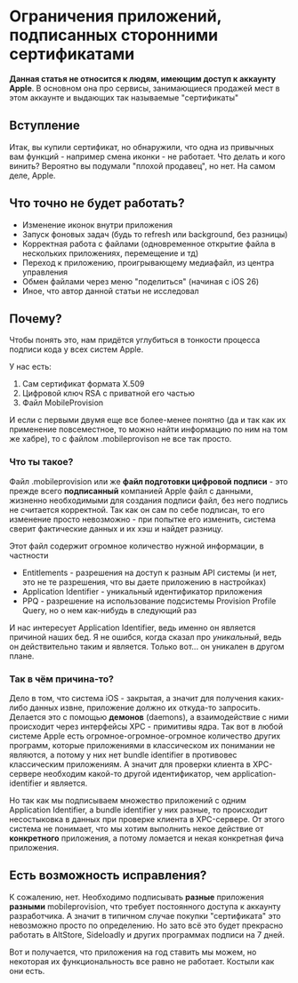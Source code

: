 # Ограничения приложений, подписанных сторонними сертификатами


**Данная статья не относится к людям, имеющим доступ к аккаунту Apple**. В основном она про сервисы, занимающиеся продажей мест в этом аккаунте и выдающих так называемые "сертификаты"

## Вступление

Итак, вы купили сертификат, но обнаружили, что одна из привычных вам функций - например смена иконки - не работает. Что делать и кого винить? Вероятно вы подумали "плохой продавец", но нет. На самом деле, Apple.

## Что точно не будет работать?

- Изменение иконок внутри приложения
- Запуск фоновых задач (будь то refresh или background, без разницы)
- Корректная работа с файлами (одновременное открытие файла в нескольких приложениях, перемещение и тд)
- Переход к приложению, проигрывающему медиафайл, из центра управления
- Обмен файлами через меню "поделиться" (начиная с iOS 26)
- Иное, что автор данной статьи не исследовал

## Почему?

Чтобы понять это, нам придётся углубиться в тонкости процесса подписи кода у всех систем Apple.

У нас есть:
1. Сам сертификат формата X.509
2. Цифровой ключ RSA с приватной его частью
3. Файл MobileProvision

И если с первыми двумя еще все более-менее понятно (да и так как их применение повсеместное, то можно найти информацию по ним на том же хабре), то с файлом .mobileprovison не все так просто.

### Что ты такое?

Файл .mobileprovision или же **файл подготовки цифровой подписи** - это прежде всего **подписанный** компанией Apple файл с данными, жизненно необходимыми для создания подписи файл, без него подпись не считается корректной. Так как он сам по себе подписан, то его изменение просто невозможно - при попытке его изменить, система сверит фактические данных и их хэш и найдет разницу. 

Этот файл содержит огромное количество нужной информации, в частности
- Entitlements - разрешения на доступ к разным API системы (и нет, это не те разрешения, что вы даете приложению в настройках)
- Application Identifier - уникальный идентификатор приложения
- PPQ - разрешение на использование подсистемы Provision Profile Query, но о нем как-нибудь в следующий раз

И нас интересует Application Identifier, ведь именно он является причиной наших бед. Я не ошибся, когда сказал про *уникальный*, ведь он действительно таким и является. Только вот... он уникален в другом плане. 

### Так в чём причина-то?

Дело в том, что система iOS - закрытая, а значит для получения каких-либо данных извне, приложение должно их откуда-то запросить. Делается это с помощью **демонов** (daemons), а взаимодействие с ними происходит через интерфейсы XPC - примитивы ядра. Так вот в любой системе Apple есть огромное-огромное-огромное количество других программ, которые приложениями в классическом их понимании не являются, а потому у них нет bundle identifier в противовес классическим приложениям. А значит для проверки клиента в XPC-сервере необходим какой-то другой идентификатор, чем application-identifier и является.

Но так как мы подписываем множество приложений с одним Application Identifier, а bundle identifier у них разные, то происходит несостыковка в данных при проверке клиента в XPC-сервере. От этого система не понимает, что мы хотим выполнить некое действие от **конкретного** приложения, а потому ломается и некая конкретная фича приложения.

## Есть возможность исправления?

К сожалению, нет. Необходимо подписывать **разные** приложения **разными** mobileprovision, что требует постоянного доступа к аккаунту разработчика. А значит в типичном случае покупки "сертификата" это невозможно просто по определению. Но зато всё это будет прекрасно работать в AltStore, Sideloadly и других программах подписи на 7 дней.

Вот и получается, что приложения на год ставить мы можем, но некоторая их функциональность все равно не работает. Костыли как они есть.